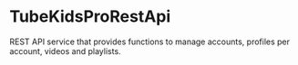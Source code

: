 # TubeKidsProRestApi
REST API service that provides functions to manage accounts, profiles per account, videos and playlists.
